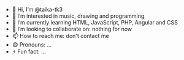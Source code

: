 - 👋 Hi, I’m @taika-tk3
- 👀 I’m interested in music, drawing and programming
- 🌱 I’m currently learning HTML, JavaScript, PHP, Angular and CSS
- 💞️ I’m looking to collaborate on: nothing for now
- 📫 How to reach me: don't contact me
- 😄 Pronouns: ...
- ⚡ Fun fact: ...

<!---
taika-tk3/taika-tk3 is a ✨ special ✨ repository because its `README.md` (this file) appears on your GitHub profile.
You can click the Preview link to take a look at your changes.
--->
